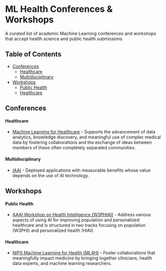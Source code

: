 # ML Health Conferences & Workshops

A curated list of academic Machine Learning conferences and workshops that accept health science and public health submissions

## Table of Contents
- [Conferences](#conferences)
  - [Healthcare](#conferences-healthcare)
  - [Multidisciplinary](#conferences-multidiciplinary)
- [Workshops](#workshops)
  - [Public Health](#workshops-public-health)
  - [Healthcare](#workshops-healthcare)

<a name="conferences"></a>
## Conferences

<a name="conferences-healthcare"></a>
#### Healthcare
- [Machine Learning for Healthcare](https://www.mlforhc.org/) - Supports the advancement of data analytics, knowledge discovery, and meaningful use of complex medical data by fostering collaborations and the exchange of ideas between members of these often completely separated communities.

<a name="conferences-multidiciplinary"></a>
#### Multidisciplinary
- [IAAI](https://aaai.org/Conferences/IAAI/iaai.php) - Deployed applications with measurable benefits whose value depends on the use of AI technology.

<a name="workshops"></a>
## Workshops

<a name="workshops-public-health"></a>
#### Public Health
- [AAAI Workshop on Health Intelligence (W3PHIAI)](http://w3phiai2018.w3phi.com/) - Address various aspects of using AI for improving population and personalized healthcare and is structured in two tracks focusing on population (W3PHI) and personalized health (HIAI)

<a name="workshops-healthcare"></a>
#### Healthcare
- [NIPS Machine Learning for Health (ML4H)](https://ml4health.github.io/) - Foster collaborations that meaningfully impact medicine by bringing together clinicians, health data experts, and machine learning researchers.
